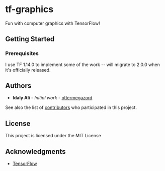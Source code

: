 # tf-graphics

Fun with computer graphics with TensorFlow!

## Getting Started

### Prerequisites

I use TF 1.14.0 to implement some of the work -- will migrate to 2.0.0 when it's officially released.

## Authors

* **Idaly Ali** - *Initial work* - [ottermegazord](https://github.com/ottermegazord)

See also the list of [contributors](https://github.com/your/project/contributors) who participated in this project.

## License

This project is licensed under the MIT License

## Acknowledgments

* [TensorFlow](https://www.tensorflow.org)
